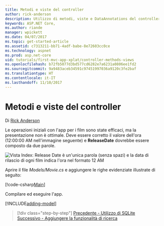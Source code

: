 ```yaml
---
title: Metodi e viste del controller
author: rick-anderson
description: Utilizzo di metodi, viste e DataAnnotations del controller
keywords: ASP.NET Core,
ms.author: riande
manager: wpickett
ms.date: 04/07/2017
ms.topic: get-started-article
ms.assetid: c7313211-bb71-4adf-babe-8e72603cc0ce
ms.technology: aspnet
ms.prod: asp.net-core
uid: tutorials/first-mvc-app-xplat/controller-methods-views
ms.openlocfilehash: b72fb5077d3bd577cd6282e7a6231a0806ee1fd2
ms.sourcegitcommit: 9a9483aceb34591c97451997036a9120c3fe2baf
ms.translationtype: HT
ms.contentlocale: it-IT
ms.lasthandoff: 11/10/2017
---
```

# <a name="controller-methods-and-views"></a>Metodi e viste del controller

Di [Rick Anderson](https://twitter.com/RickAndMSFT)

Le operazioni iniziali con l'app per i film sono state efficaci, ma la presentazione non è ottimale. Deve essere corretto il valore dell'ora (12:00:00 AM nell'immagine seguente) e **ReleaseDate** dovrebbe essere composto da due parole.

![Vista Index: Release Date è un'unica parola (senza spazi) e la data di rilascio di ogni film indica l'ora nel formato 12 AM](../../tutorials/first-mvc-app/working-with-sql/_static/m55.png)

Aprire il file *Models/Movie.cs* e aggiungere le righe evidenziate illustrate di seguito:

[!code-csharp[Main](../../tutorials/first-mvc-app/start-mvc/sample/MvcMovie/Models/MovieDate.cs?name=snippet_1&highlight=2,11-12)]

Compilare ed eseguire l'app.

<!-- include start
![MVC Movie application open browser showing movie data](../../tutorials/first-mvc-app/working-with-sql/_static/m55.png)

 -->

[!INCLUDE[adding-model](../../includes/mvc-intro/controller-methods-views.md)]

>[!div class="step-by-step"]
[Precedente - Utilizzo di SQLite](working-with-sql.md)
[Successivo - Aggiungere la funzionalità di ricerca](search.md)  
